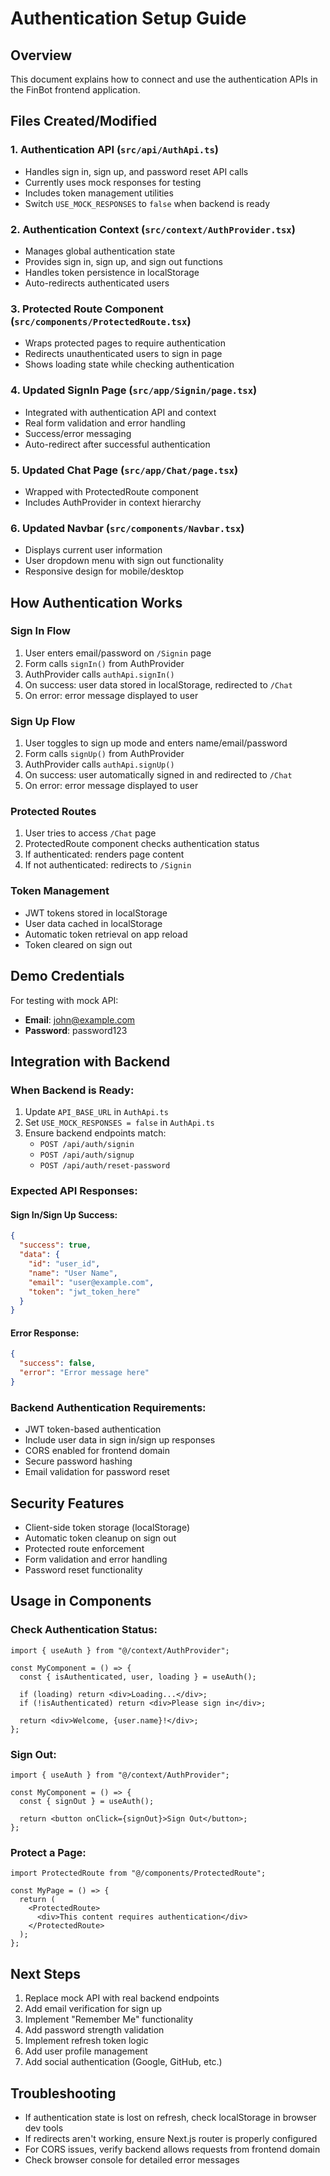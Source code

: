 # Authentication Setup Guide

## Overview

This document explains how to connect and use the authentication APIs in the FinBot frontend application.

## Files Created/Modified

### 1. Authentication API (`src/api/AuthApi.ts`)

- Handles sign in, sign up, and password reset API calls
- Currently uses mock responses for testing
- Includes token management utilities
- Switch `USE_MOCK_RESPONSES` to `false` when backend is ready

### 2. Authentication Context (`src/context/AuthProvider.tsx`)

- Manages global authentication state
- Provides sign in, sign up, and sign out functions
- Handles token persistence in localStorage
- Auto-redirects authenticated users

### 3. Protected Route Component (`src/components/ProtectedRoute.tsx`)

- Wraps protected pages to require authentication
- Redirects unauthenticated users to sign in page
- Shows loading state while checking authentication

### 4. Updated SignIn Page (`src/app/Signin/page.tsx`)

- Integrated with authentication API and context
- Real form validation and error handling
- Success/error messaging
- Auto-redirect after successful authentication

### 5. Updated Chat Page (`src/app/Chat/page.tsx`)

- Wrapped with ProtectedRoute component
- Includes AuthProvider in context hierarchy

### 6. Updated Navbar (`src/components/Navbar.tsx`)

- Displays current user information
- User dropdown menu with sign out functionality
- Responsive design for mobile/desktop

## How Authentication Works

### Sign In Flow

1. User enters email/password on `/Signin` page
2. Form calls `signIn()` from AuthProvider
3. AuthProvider calls `authApi.signIn()`
4. On success: user data stored in localStorage, redirected to `/Chat`
5. On error: error message displayed to user

### Sign Up Flow

1. User toggles to sign up mode and enters name/email/password
2. Form calls `signUp()` from AuthProvider
3. AuthProvider calls `authApi.signUp()`
4. On success: user automatically signed in and redirected to `/Chat`
5. On error: error message displayed to user

### Protected Routes

1. User tries to access `/Chat` page
2. ProtectedRoute component checks authentication status
3. If authenticated: renders page content
4. If not authenticated: redirects to `/Signin`

### Token Management

- JWT tokens stored in localStorage
- User data cached in localStorage
- Automatic token retrieval on app reload
- Token cleared on sign out

## Demo Credentials

For testing with mock API:

- **Email**: john@example.com
- **Password**: password123

## Integration with Backend

### When Backend is Ready:

1. Update `API_BASE_URL` in `AuthApi.ts`
2. Set `USE_MOCK_RESPONSES = false` in `AuthApi.ts`
3. Ensure backend endpoints match:
   - `POST /api/auth/signin`
   - `POST /api/auth/signup`
   - `POST /api/auth/reset-password`

### Expected API Responses:

#### Sign In/Sign Up Success:

```json
{
  "success": true,
  "data": {
    "id": "user_id",
    "name": "User Name",
    "email": "user@example.com",
    "token": "jwt_token_here"
  }
}
```

#### Error Response:

```json
{
  "success": false,
  "error": "Error message here"
}
```

### Backend Authentication Requirements:

- JWT token-based authentication
- Include user data in sign in/sign up responses
- CORS enabled for frontend domain
- Secure password hashing
- Email validation for password reset

## Security Features

- Client-side token storage (localStorage)
- Automatic token cleanup on sign out
- Protected route enforcement
- Form validation and error handling
- Password reset functionality

## Usage in Components

### Check Authentication Status:

```tsx
import { useAuth } from "@/context/AuthProvider";

const MyComponent = () => {
  const { isAuthenticated, user, loading } = useAuth();

  if (loading) return <div>Loading...</div>;
  if (!isAuthenticated) return <div>Please sign in</div>;

  return <div>Welcome, {user.name}!</div>;
};
```

### Sign Out:

```tsx
import { useAuth } from "@/context/AuthProvider";

const MyComponent = () => {
  const { signOut } = useAuth();

  return <button onClick={signOut}>Sign Out</button>;
};
```

### Protect a Page:

```tsx
import ProtectedRoute from "@/components/ProtectedRoute";

const MyPage = () => {
  return (
    <ProtectedRoute>
      <div>This content requires authentication</div>
    </ProtectedRoute>
  );
};
```

## Next Steps

1. Replace mock API with real backend endpoints
2. Add email verification for sign up
3. Implement "Remember Me" functionality
4. Add password strength validation
5. Implement refresh token logic
6. Add user profile management
7. Add social authentication (Google, GitHub, etc.)

## Troubleshooting

- If authentication state is lost on refresh, check localStorage in browser dev tools
- If redirects aren't working, ensure Next.js router is properly configured
- For CORS issues, verify backend allows requests from frontend domain
- Check browser console for detailed error messages
